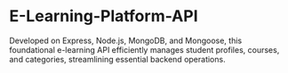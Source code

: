 # E-Learning-Platform-API
Developed on Express, Node.js, MongoDB, and Mongoose, this foundational e-learning API efficiently manages student profiles, courses, and categories, streamlining essential backend operations.
